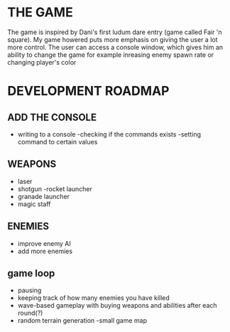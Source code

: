 # THE GAME
The game is inspired by Dani's first ludum dare entry (game called Fair 'n square). My game howered puts
more emphasis on giving the user a lot more control. The user can access a console window, which gives
him an ability to change the game for example inreasing enemy spawn rate or changing player's color

# DEVELOPMENT ROADMAP
## ADD THE CONSOLE
- writing to a console
-checking if the commands exists
-setting command to certain values
## WEAPONS
- laser
- shotgun
-rocket launcher
- granade launcher
- magic staff
## ENEMIES
- improve enemy AI
- add more enemies
## game loop
- pausing
- keeping track of how many enemies you have killed
- wave-based gameplay with buying weapons and abilities after each round(?)
- random terrain generation
-small game map


